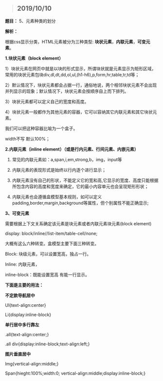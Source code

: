 > ## 2019/10/10

**题目：** 5、元素种类的划分

**解析：** 

根据css显示分类，HTML元素被分为三种类型: **块状元素**，**内联元素**，**可变元素**。

**1.块状元素（block element）**

1）块状元素在网页中就是以块的形式显示，所谓块状就是元素显示为矩形区域，常用的块状元素包块div,dl,dt,dd,ol,ul,(h1-h6),p,form,hr,table,tr,td等；

2）默认情况下，块状元素都会占据一行，通俗地说，两个相邻块状元素不会出现并列显示的现象；默认情况下，块状元素会按顺序自上而下排列。

3）块状元素都可以定义自己的宽度和高度。

4）块状元素一般都作为其他元素的容器，它可以容纳其它内联元素和其它块状元素。

我们可以把这种容器比喻为一个盒子。

width不写 默认100%；



**2.内联元素（inline element）（或是行内元素、行间元素、内嵌元素）**

1) 常见的内联元素如：a,span,i,em,strong,b，img，input等

2) 内联元素的表现形式是始终以行内逐个进行显示；

3) 内联元素没有自己的形状，不能定义它的宽和高,它显示的宽度、高度只能根据所包含内容的高度和宽度来确定，它的最小内容单元也会呈现矩形形状；

4) 内联元素也会遵循盒模型基本规则，如可以定义padding,border,margin,background等属性，但个别属性不能正确显示;



**3、可变元素**

需要根据上下文关系确定该元素是块元素或者内联元素块元素(block element)

display: block/inline//list-item/table-cell/none;

大概有这么六种转变。盒模型主要下面三种转变。

Block: 块级元素，可以设置宽高，独占一行。

Inline: 内联元素，

inline-block：既能设置宽高 有能一行显示。



**下面是主要的用法：**

**不定款导航居中**

Ul{text-align:center}

Li{display:inline-block}



**单行居中多行靠左**

.all{text-align:center;}

.all div{display:inline-block;text-align:left;}



**图片垂直居中**

Img{vertical-align:middle;}

Span{hieght:100%;width:0; vertical-align:middle;display:inline-block;}

